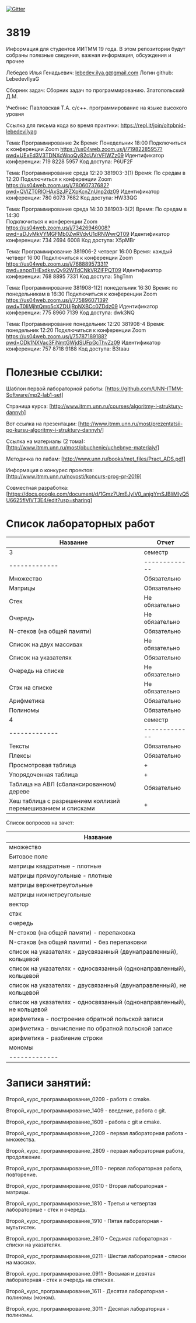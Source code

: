 [![Gitter](https://badges.gitter.im/LebedevOrg/3819.svg)](https://gitter.im/LebedevOrg/3819?utm_source=badge&utm_medium=badge&utm_campaign=pr-badge)

# 3819
Информация для студентов ИИТММ 19 года.
В этом репозитории будут собраны полезные сведения, важная информация, обсуждения и прочее

Лебедев Илья Генадьевич: lebedev.ilya.g@gmail.com
Логин github: LebedevIlyaG 

Сборник задач:
Сборник задач по программированию. Златопольский Д.М.

Учебник:
Павловская Т.А. с/с++. программирование на языке высокого уровня

Ссылка для письма кода во время практики: https://repl.it/join/oltpbnid-lebedevilyag

Тема: Программирование 2к
Время: Понедельник 18:00
Подключиться к конференции Zoom
https://us04web.zoom.us/j/71982285957?pwd=UExEd3V3TDNXcWpoQy82cUVrVFlWZz09
Идентификатор конференции: 719 8228 5957
Код доступа: P6UF2F

Тема: Программирование среда 12:20 381903-3(1)
Время: По средам в 12:20
Подключиться к конференции Zoom
https://us04web.zoom.us/j/78060737682?pwd=QVlZT0RlOHAxSzJPZXpKcnZnUnp2dz09
Идентификатор конференции: 780 6073 7682
Код доступа: HW33QG

Тема: Программирование среда 14:30 381903-3(2)
Время: По средам в 14:30  
Подключиться к конференции Zoom
https://us04web.zoom.us/j/73426946008?pwd=aDJvMkVYMGFMb0ZwRVdyU1dRNWwrQT09
Идентификатор конференции: 734 2694 6008
Код доступа: X5pMBr

Тема: Программирование 381906-2 четверг 16:00
Время: каждый четверг 16:00
Подключиться к конференции Zoom
https://us04web.zoom.us/j/76888957331?pwd=anpqTHExdksvQy92WTdCNkVRZlFPQT09
Идентификатор конференции: 768 8895 7331
Код доступа: 5hgTnm

Тема: Программирование 381908-1(2) понедельник 16:30
Время: по понедельникам в 16:30
Подключиться к конференции Zoom
https://us04web.zoom.us/j/77589607139?pwd=T0liMjhtQmp5cXZDUjRpNXBCc0ZDdz09
Идентификатор конференции: 775 8960 7139
Код доступа: dwk3NQ

Тема: Программирование понедельник 12:20 381908-4
Время: понедельник 12:20
Подключиться к конференции Zoom
https://us04web.zoom.us/j/75787189188?pwd=ODk1NXVac3FiNmtGWjdSUFpGcThvZz09
Идентификатор конференции: 757 8718 9188
Код доступа: B3taau

# Полезные ссылки:

Шаблон первой лабораторной работы: [https://github.com/UNN-ITMM-Software/mp2-lab1-set]

Страница курса: [http://www.itmm.unn.ru/courses/algoritmy-i-struktury-dannyh]

Вот ссылка на презентации: [http://www.itmm.unn.ru/most/prezentatsii-po-kursu-algoritmy-i-struktury-dannyh/]

Ссылка на материалы (2 тома): [http://www.itmm.unn.ru/most/obuchenie/uchebnye-materialy/]

Методичка по лабам: [http://www.unn.ru/books/met_files/Pract_ADS.pdf]

Информация о конкурес проектов: [http://www.itmm.unn.ru/novosti/koncurs-prog-pr-2019]

Совместная разработка: [https://docs.google.com/document/d/1Gmz7UmEJylV0_anjgYmSJBliMIyQ5U6625flVlVT3E4/edit?usp=sharing]

# Список лабораторных работ

|Название|Отчет|
|-------------|-------------|
|3|семестр|
|-------------|-------------|
|Множество|Обязательно|
|Матрицы|Обязательно|
|Стек|Не обязательно|
|Очередь|Не обязательно|
|N-стеков (на общей памяти)|Обязательно|
|Список на двух массивах|Не обязательно|
|Список на указателях|Обязательно|
|Очередь на списке|Не обязательно|
|Стэк на списке|Не обязательно|
|Арифметика|Обязательно|
|Полиномы|Обязательно|
|4|семестр|
|-------------|-------------|
|Тексты|Обязательно|
|Плексы|Обязательно|
|Просмотровая таблица|+|
|Упорядоченная таблица|+|
|Таблица на АВЛ (сбалансированном) дереве|Обязательно|
|Хеш таблица с разрешением коллизий перемешиванием и списками|+|

Список вопросов на зачет:

|Название|
|-------------|
|множество                                                              |
|Битовое поле                                                           |
|матрицы квадратные - плотные                                           |
|матрицы прямоугольные - плотные                                        |
|матрицы верхнетреугольные                                              |
|матрицы нижнетреугольные                                               |
|вектор                                                                 |
|стэк                                                                   |
|очередь                                                                |
|N-стэков (на общей памяти) - перепаковка                               |
|N-стэков (на общей памяти) - без перепаковки                           |
|список на указателях	- двусвязанный (двунаправленный), кольцевой     |
|список на указателях	- односвязанный (однонаправленный), кольцевой   |
|список на указателях	- двусвязанный (двунаправленный), не кольцевой  |
|список на указателях	- односвязанный (однонаправленный), не кольцевой|
|арифметика	- построение обратной польской записи                       |
|арифметика	- вычисление по обратной польской записе                    |
|арифметика	- разбиение строки                                          |
|мономы                                                                 |
|-------------|

# Записи занятий:

Второй_курс_программирование_0209 - работа с cmake.

Второй_курс_программирование_1409 - введение, работа с git.

Второй_курс_программирование_1609 - работа с git и cmake.

Второй_курс_программирование_2209 - первая лабораторная работа - множества.

Второй_курс_программирование_2809 - первая лабораторная работа, продолжение.

Второй_курс_программирование_0110 - первая лабораторная работа, повторение.

Второй_курс_программирование_0610 - Вторая лабораторная - матрицы.

Второй_курс_программирование_1810 - Третья и четвертая лабораторные - стек и очередь.

Второй_курс_программирование_1910 - Пятая лабораторная - мультистек.

Второй_курс_программирование_2610 - Седьмая лабораторная - списки на указателях.

Второй_курс_программирование_0211 - Шестая лабораторная - списки на массиах.

Второй_курс_программирование_0911 - Восьмая и девятая лабораторная - стек и очередь на списках.

Второй_курс_программирование_1611 - Деcятая лабораторная - полиномы (моном).

Второй_курс_программирование_3011 - Десятая лабораторная - полиномы.
